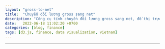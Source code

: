 ```yaml
---
layout: "gross-to-net"
title:  "Chuyển đổi lương gross sang net"
description: "Công cụ tính chuyển đổi lương gross sang net, đồ thị trực quan, giải thích chi tiết cách tĩnh bảo hiểm, thuế thu nhập cá nhân, lương gross, lương net thực nhận là gì"
date:   2022-06-18 11:02:20 +0700
categories: [blog, finance]
tags: [d3.js, finance, data visualization, vietnam]
---
```


<script defer src="https://unpkg.com/d3@7"></script>
<script defer src="https://unpkg.com/d3-sankey@0.12.3"></script>
<!-- <script defer src="https://cdnjs.cloudflare.com/ajax/libs/numeral.js/2.0.6/numeral.min.js" async></script> -->
<script defer src="{{ '/assets/js/custom/salary_calc.js' }}"></script>


---